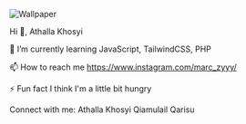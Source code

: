 ![Wallpaper](https://images7.alphacoders.com/133/1337390.png)

Hi 👋, Athalla Khosyi

🌱 I’m currently learning JavaScript, TailwindCSS, PHP

📫 How to reach me https://www.instagram.com/marc_zyyy/

⚡ Fun fact I think I'm a little bit hungry

Connect with me:
Athalla Khosyi Qiamulail Qarisu

